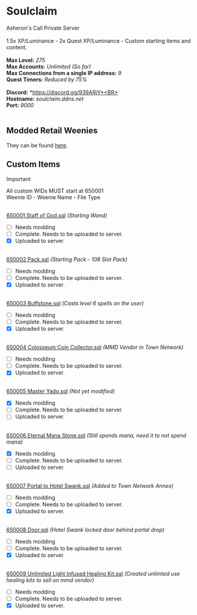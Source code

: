 # Soulclaim
Asheron's Call Private Server<BR><BR>
1.5x XP/Luminance - 2x Quest XP/Luminance - Custom starting items and content.<BR><BR>
**Max Level:** *275*<BR>
**Max Accounts:** *Unlimited (So far)*<BR>
**Max Connections from a single IP address:** *9*<BR>
**Quest Timers:** *Reduced by 75%*<BR><BR>
**Discord:** *https://discord.gg/939ARjY*<BR><BR>
**Hostname:** *soulclaim.ddns.net<BR>*
**Port:** *9000*<BR><BR>

## Modded Retail Weenies
They can be found [here](Modded-Retail-Weenies/).
## Custom Items
> [!IMPORTANT]
>  All custom WIDs MUST start at 650001<BR>
> Weenie ID - Weenie Name - File Type<BR><BR>

[650001 Staff of God.sql](Weenies/650001%20Staff%20of%20God.sql)                                                    *(Starting Wand)*
- [ ] Needs modding
- [ ] Complete. Needs to be uploaded to server.
- [X] Uploaded to server.<BR><BR>

[650002 Pack.sql](Weenies/650002%20Pack.sql)                                                                        *(Starting Pack - 108 Slot Pack)*
- [ ] Needs modding
- [ ] Complete. Needs to be uploaded to server.
- [X] Uploaded to server.<BR><BR>

[650003 Buffstone.sql](Weenies/650003%20Buff%20Stone.sql)                                *(Casts level 6 spells on the user)*
- [ ] Needs modding
- [ ] Complete. Needs to be uploaded to server.
- [X] Uploaded to server.<BR><BR>

[650004 Colosseum Coin Collector.sql](Weenies/650004%20Colosseum%20Coin%20Collector.sql)                            *(MMD Vendor in Town Network)*
- [ ] Needs modding
- [ ] Complete. Needs to be uploaded to server.
- [X] Uploaded to server.<BR><BR>

[650005 Master Yado.sql](Weenies/650005%20Master%20Yado.sql)                                                        *(Not yet modified)*
- [X] Needs modding
- [ ] Complete. Needs to be uploaded to server.
- [ ] Uploaded to server.<BR><BR>

[650006 Eternal Mana Stone.sql](Weenies/650006%20Eternal%20Mana%20Stone.sql)                                        *(Still spends mana, need it to not spend mana)*
- [X] Needs modding
- [ ] Complete. Needs to be uploaded to server.
- [ ] Uploaded to server.<BR><BR>

[650007 Portal to Hotel Swank.sql](Weenies/650007%20Portal%20to%20Hotel%20Swank.sql)                                *(Added to Town Network Annex)*
- [ ] Needs modding
- [ ] Complete. Needs to be uploaded to server.
- [X] Uploaded to server.<BR><BR>

[650008 Door.sql](Weenies/650008%20Door.sql)                                                                        *(Hotel Swank locked door behind portal drop)*
- [ ] Needs modding
- [ ] Complete. Needs to be uploaded to server.
- [X] Uploaded to server.<BR><BR>

[650009 Unlimited Light Infused Healing Kit.sql](Weenies/650009%20Unlimted%20Light%20Infused%20Healing%20Kit.sql)   *(Created unlimted use healing kits to sell on mmd vendor)*
- [ ] Needs modding
- [ ] Complete. Needs to be uploaded to server.
- [X] Uploaded to server.<BR><BR>
